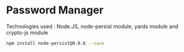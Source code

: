 # Password Manager

Technologies used : Node.JS, node-persist module, yards module and crypto-js module 

```sh
npm install node-persist@0.0.6 --save
```
